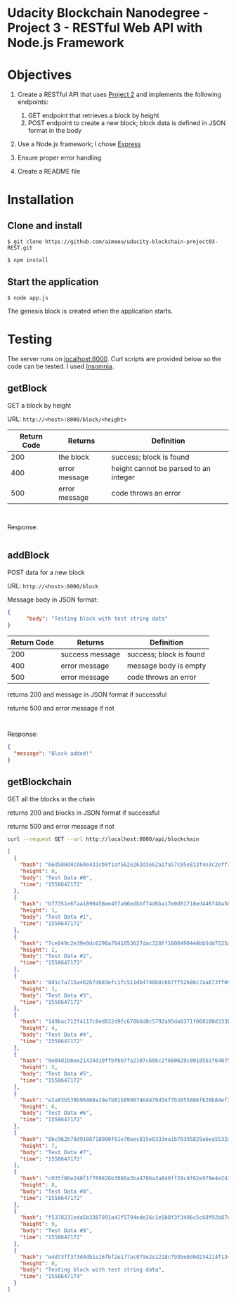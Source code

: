 # Udacity Blockchain Nanodegree - Project 3 - RESTful Web API with Node.js Framework

# Objectives

1. Create a RESTful API that uses [Project 2](https://github.com/aimeeu/udacity-blockchain-proj2-privateBlockchain) and implements the following endpoints:
 
    1. GET endpoint that retrieves a block by height
    2. POST endpoint to create a new block; block data is defined in JSON format in the body 

2. Use a Node.js framework; I chose [Express](http://expressjs.com)
3. Ensure proper error handling
4. Create a README file




# Installation

## Clone and install

```$ git clone https://github.com/aimeeu/udacity-blockchain-project03-REST.git```

```$ npm install```

## Start the application

```$ node app.js```

The genesis block is created when the application starts.

# Testing

The server runs on [localhost:8000](http://localhost:8000). Curl scripts are provided below so the code can be tested. 
I used [Insomnia](https://insomnia.rest/).

## getBlock 
GET a block by height

URL: ```http://<host>:8000/block/<height>```

| Return Code   | Returns       | Definition 
| ------------- | --------------| --------------------------------------|
| 200           | the block     | success; block is found               |
| 400           | error message | height cannot be parsed to an integer |  
| 500           | error message | code throws an error                  |  



```bash



```

Response:
```json

```

## addBlock 
POST data for a new block

URL: ```http://<host>:8000/block```

Message body in JSON format:
```json
{
      "body": "Testing block with test string data"
}

```


| Return Code   | Returns         | Definition 
| ------------- | ----------------| -------------------------|
| 200           | success message | success; block is found  |
| 400           | error message   | message body is empty    |  
| 500           | error message   | code throws an error     | 

returns 200 and message in JSON format if successful

returns 500 and error message if not

```bash



```

Response:
```json
{
  "message": "Block added!"
}
```

## getBlockchain
GET all the blocks in the chain

returns 200 and blocks in JSON format if successful

returns 500 and error message if not

```bash
curl --request GET --url http://localhost:8000/api/blockchain
```

```json
[
  {
    "hash": "66d580d4c060e433cb9f1af562e263d3e62a1fa57c85e813f4e3c2eff329449d",
    "height": 0,
    "body": "Test Data #0",
    "time": "1558647172"
  },
  {
    "hash": "b77351e6faa1890458ee457a96edbbf74d6ba17e0d81718ed446f48a50f59cd4",
    "height": 1,
    "body": "Test Data #1",
    "time": "1558647172"
  },
  {
    "hash": "7ce049c2e39e0dc6290a7041853627dac328ff1608490444bb5dd7525ab407e7",
    "height": 2,
    "body": "Test Data #2",
    "time": "1558647172"
  },
  {
    "hash": "8d1c7a715a462b7d683efc1fc511db4740b8c6b7ff52686c7aa673ff09d64d51",
    "height": 3,
    "body": "Test Data #3",
    "time": "1558647172"
  },
  {
    "hash": "149bac712f4117c8ed832d9fc670b6d8c5792a95da0371f068100d333bb4332e",
    "height": 4,
    "body": "Test Data #4",
    "time": "1558647172"
  },
  {
    "hash": "9e04d1b6ee21424d10ffbf6b7fa2107c60bc2f680629c00185b1f6487503bd25",
    "height": 5,
    "body": "Test Data #5",
    "time": "1558647172"
  },
  {
    "hash": "e2a93b539b96468a19e7b81b8998746d479d34f7b3855886f620b84ef3b794ae",
    "height": 6,
    "body": "Test Data #6",
    "time": "1558647172"
  },
  {
    "hash": "8bc962b70d9108718980f81e70aec815e8333ea1b70395829a6ea5532a5ef602",
    "height": 7,
    "body": "Test Data #7",
    "time": "1558647172"
  },
  {
    "hash": "c035f06e240f1f709826b3080a3ba4706a3a840ff28c4f62e979e4e243cca315",
    "height": 8,
    "body": "Test Data #8",
    "time": "1558647172"
  },
  {
    "hash": "f5378231eda5b3387991a41f5794ede26c1e5b8f3f3496c5c68f92b87e64808e",
    "height": 9,
    "body": "Test Data #9",
    "time": "1558647172"
  },
  {
    "hash": "e4d73ff373d4db1e16fbf2e177ac079e2e1218cf93be0d0d234214f134dccaf8",
    "height": 0,
    "body": "Testing block with test string data",
    "time": "1558647174"
  }
]
```